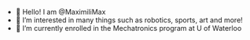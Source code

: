 - 👋 Hello! I am @MaximiliMax
- 👀 I’m interested in many things such as robotics, sports, art and more!
- 🌱 I’m currently enrolled in the Mechatronics program at U of Waterloo
